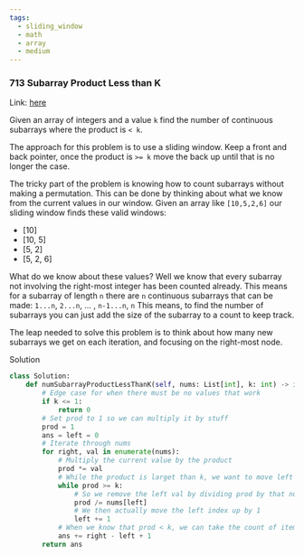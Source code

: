 ```yaml
---
tags:
  - sliding_window
  - math
  - array
  - medium
---
```


### 713 Subarray Product Less than K
Link: [here](https://leetcode.com/problems/subarray-product-less-than-k/)

Given an array of integers and a value `k` find the number of continuous subarrays where the product is `< k`.

The approach for this problem is to use a sliding window. Keep a front and back pointer, once the product is `>= k` move the back up until that is no longer the case. 

The tricky part of the problem is knowing how to count subarrays without making a permutation. This can be done by thinking about what we know from the current values in our window.
Given an array like `[10,5,2,6]` our sliding window finds these valid windows:
- [10]
- [10, 5]
- [5, 2]
- [5, 2, 6]
  
What do we know about these values? Well we know that every subarray not involving the right-most integer has been counted already. This means for a subarray of length `n` there are `n` continuous subarrays that can be made:
`1...n`, `2...n`, ... , `n-1...n`, `n`
This means, to find the number of subarrays you can just add the size of the subarray to a count to keep track.

The leap needed to solve this problem is to think about how many new subarrays we get on each iteration, and focusing on the right-most node.

Solution
```python
class Solution:
    def numSubarrayProductLessThanK(self, nums: List[int], k: int) -> int:
        # Edge case for when there must be no values that work
        if k <= 1: 
            return 0
        # Set prod to 1 so we can multiply it by stuff
        prod = 1
        ans = left = 0
        # Iterate through nums
        for right, val in enumerate(nums):
            # Multiply the current value by the product
            prod *= val
            # While the product is larget than k, we want to move left up
            while prod >= k:
                # So we remove the left val by dividing prod by that number
                prod /= nums[left]
                # We then actually move the left index up by 1
                left += 1
            # When we know that prod < k, we can take the count of items in the window 
            ans += right - left + 1
        return ans
```
